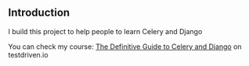 ## Introduction

I build this project to help people to learn Celery and Django

You can check  my course: [The Definitive Guide to Celery and Django](https://testdriven.io/courses/django-celery/)  on testdriven.io

